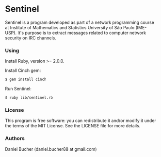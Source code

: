 # Sentinel


Sentinel is a program developed as part of a network programming course at
Institute of Mathematics and Statistics University of São Paulo (IME-USP). It's
purpose is to extract messages related to computer network security on IRC
channels.

### Using

Install Ruby, version >= 2.0.0.

Install Cinch gem:

```bash
$ gem install cinch
```

Run Sentinel:

```bash
$ ruby lib/sentinel.rb
```

### License

This program is free software: you can redistribute it and/or modify it under
the terms of the MIT License. See the LICENSE file for more details.

### Authors


Daniel Bucher (daniel.bucher88 at gmail.com)
